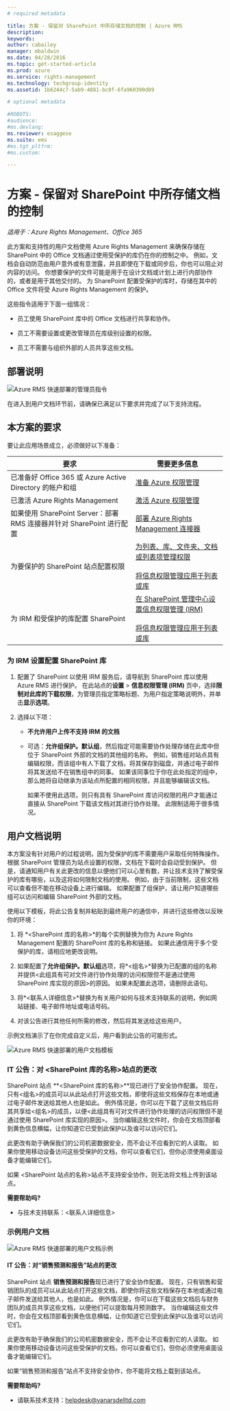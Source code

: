 ```yaml
---
# required metadata

title: 方案 - 保留对 SharePoint 中所存储文档的控制 | Azure RMS
description:
keywords:
author: cabailey
manager: mbaldwin
ms.date: 04/28/2016
ms.topic: get-started-article
ms.prod: azure
ms.service: rights-management
ms.technology: techgroup-identity
ms.assetid: 1b6244c7-5ab9-4881-bc8f-6fa960390d89

# optional metadata

#ROBOTS:
#audience:
#ms.devlang:
ms.reviewer: esaggese
ms.suite: ems
#ms.tgt_pltfrm:
#ms.custom:

---
```


# 方案 - 保留对 SharePoint 中所存储文档的控制

*适用于：Azure Rights Management、Office 365*

此方案和支持性的用户文档使用 Azure Rights Management 来确保存储在 SharePoint 中的 Office 文档通过使用受保护的库仍在你的控制之中。 例如，文档会自动防范由用户意外或有意泄露，并且即使在下载或同步后，你也可以阻止对内容的访问。 你想要保护的文件可能是用于在设计文档或计划上进行内部协作的，或者是用于其他交付的。 为 SharePoint 配置受保护的库时，存储在其中的 Office 文件将受 Azure Rights Management 的保护。

这些指令适用于下面一组情况：

-   员工使用 SharePoint 库中的 Office 文档进行共享和协作。

-   员工不需要设置或更改管理员在库级别设置的权限。

-   员工不需要与组织外部的人员共享这些文档。

## 部署说明
![Azure RMS 快速部署的管理员指令](../media/AzRMS_AdminBanner.png)

在进入到用户文档环节前，请确保已满足以下要求并完成了以下支持流程。

## 本方案的要求
要让此应用场景成立，必须做好以下准备：

|要求|需要更多信息|
|---------------|--------------------------------|
|已准备好 Office 365 或 Azure Active Directory 的帐户和组|[准备 Azure 权限管理](https://technet.microsoft.com/library/jj585029.aspx)|
|已激活 Azure Rights Management|[激活 Azure 权限管理](https://technet.microsoft.com/library/jj658941.aspx)|
|如果使用 SharePoint Server：部署 RMS 连接器并针对 SharePoint 进行配置|[部署 Azure Rights Management 连接器](https://technet.microsoft.com/library/dn375964.aspx)|
|为要保护的 SharePoint 站点配置权限|[为列表、库、文件夹、文档或列表项管理权限](https://support.office.com/en-ca/article/Manage-permissions-for-a-list-library-folder-document-or-list-item-9d13e7df-a770-4646-91ab-e3c117fcef45)<br /><br />[将信息权限管理应用于列表或库](http://office.microsoft.com/sharepoint-help/apply-information-rights-management-to-a-list-or-library-HA102891460.aspx)|
|为 IRM 和受保护的库配置 SharePoint|[在 SharePoint 管理中心设置信息权限管理 (IRM)](https://support.office.com/en-us/article/Set-up-Information-Rights-Management-IRM-in-SharePoint-admin-center-239ce6eb-4e81-42db-bf86-a01362fed65c)<br /><br />[将信息权限管理应用于列表或库](http://office.microsoft.com/sharepoint-help/apply-information-rights-management-to-a-list-or-library-HA102891460.aspx)|

### 为 IRM 设置配置 SharePoint 库

1.  配置了 SharePoint 以使用 IRM 服务后，请导航到 SharePoint 库以使用 Azure RMS 进行保护。 在此站点的**设置** &gt; **信息权限管理 (IRM)** 页中，选择**限制对此库的下载权限**，为管理员指定策略标题、为用户指定策略说明外，并单击**显示选项**。

2.  选择以下项：

    -   **不允许用户上传不支持 IRM 的文档**

    -   可选：**允许组保护。默认组**，然后指定可能需要协作处理存储在此库中但位于 SharePoint 外部的文档的其他组的名称。 例如，销售组对站点具有编辑权限，而该组中有人下载了文档，将其保存到磁盘，并通过电子邮件将其发送给不在销售组中的同事。 如果该同事位于你在此处指定的组中，那么她将自动继承为该站点所配置的相同权限，并且能够编辑该文档。

        如果不使用此选项，则只有具有 SharePoint 库访问权限的用户才能通过直接从 SharePoint 下载该文档对其进行协作处理。 此限制适用于很多情况。

## 用户文档说明
本方案没有针对用户的过程说明，因为受保护的库不需要用户采取任何特殊操作。 根据 SharePoint 管理员为站点设置的权限，文档在下载时会自动受到保护。 但是，请通知用户有关此更改的信息以便他们可以心里有数，并让技术支持了解受保护的库有哪些，以及这将如何限制文档的使用。 例如，由于当前限制，这些文档可以查看但不能在移动设备上进行编辑。 如果配置了组保护，请让用户知道哪些组可以访问和编辑 SharePoint 外部的文档。

使用以下模板，将此公告复制并粘贴到最终用户的通信中，并进行这些修改以反映你的环境：

1.  将 *&lt;SharePoint 库的名称&gt;*的每个实例替换为你为 Azure Rights Management 配置的 SharePoint 库的名称和链接。 如果此通信用于多个受保护的库，请相应地更改说明。

2.  如果配置了**允许组保护。默认组**选项，将*&lt;组名&gt;*替换为已配置的组的名称并提供&lt;此组具有可对文件进行协作处理的访问权限但不是通过使用 SharePoint 库实现的原因&gt;的原因。 如果未配置此选项，请删除此语句。

3.  将*&lt;联系人详细信息&gt;*替换为有关用户如何与技术支持联系的说明，例如网站链接、电子邮件地址或电话号码。

4.  对该公告进行其他任何所需的修改，然后将其发送给这些用户。

示例文档演示了在你完成自定义后，用户看到此公告的可能形式。

![Azure RMS 快速部署的用户文档模板](../media/AzRMS_UsersBanner.png)

### IT 公告：对 &lt;SharePoint 库的名称&gt;站点的更改
SharePoint 站点 **&lt;SharePoint 库的名称&gt;**现已进行了安全协作配置。 现在，只有&lt;组名&gt;的成员可以从此站点打开这些文档，即使将这些文档保存在本地或通过电子邮件发送给其他人也是如此。 例外情况是，你可以在下载了这些文档后将其共享给&lt;组名&gt;的成员，以便&lt;此组具有可对文件进行协作处理的访问权限但不是通过使用 SharePoint 库实现的原因&gt;。 当你编辑这些文件时，你会在文档顶部看到黄色信息横幅，让你知道它已受到此保护以及谁可以访问它们。

此更改有助于确保我们的公司机密数据安全，而不会让不应看到它的人读取。 如果你使用移动设备访问这些受保护的文档，你可以查看它们，但你必须使用桌面设备才能编辑它们。

如果 &lt;SharePoint 站点的名称&gt;站点不支持安全协作，则无法将文档上传到该站点。

**需要帮助吗?**

-   与技术支持联系：&lt;联系人详细信息&gt;

### 示例用户文档
![Azure RMS 快速部署的用户文档示例](../media/AzRMS_ExampleBanner.png)

#### IT 公告：对“销售预测和报告”站点的更改
SharePoint 站点 **销售预测和报告**现已进行了安全协作配置。 现在，只有销售和营销团队的成员可以从此站点打开这些文档，即使你将这些文档保存在本地或通过电子邮件发送给其他人，也是如此。 例外情况是，你可以在下载这些文档后与财务团队的成员共享这些文档，以便他们可以提取每月预测数字。 当你编辑这些文件时，你会在文档顶部看到黄色信息横幅，让你知道它已受到此保护以及谁可以访问它们。

此更改有助于确保我们的公司机密数据安全，而不会让不应看到它的人读取。 如果你使用移动设备访问这些受保护的文档，你可以查看它们，但你必须使用桌面设备才能编辑它们。

如果“销售预测和报告”站点不支持安全协作，你不能将文档上载到该站点。

**需要帮助吗?**

-   请联系技术支持：helpdesk@vanarsdelltd.com



<!--HONumber=May16_HO2-->


